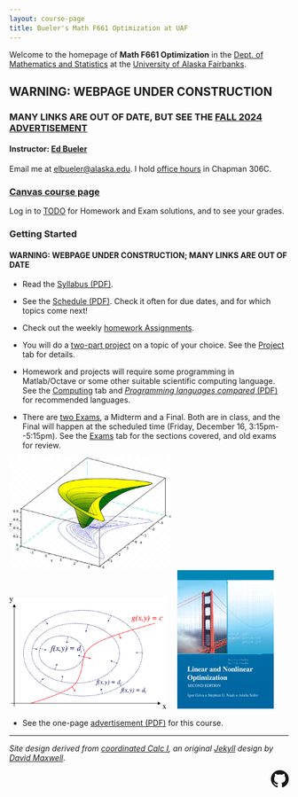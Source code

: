 ```yaml
---
layout: course-page
title: Bueler's Math F661 Optimization at UAF
---
```


Welcome to the homepage of **Math F661 Optimization** in the [Dept. of Mathematics and Statistics](http://www.uaf.edu/dms/) at the [University of Alaska Fairbanks](http://www.uaf.edu/).

## WARNING: WEBPAGE UNDER CONSTRUCTION

### MANY LINKS ARE OUT OF DATE, BUT SEE THE [FALL 2024 ADVERTISEMENT](assets/general/F24/advert.pdf)

#### Instructor:  [Ed Bueler](http://bueler.github.io/)

Email me at [elbueler@alaska.edu](mailto:elbueler@alaska.edu).  I hold [office hours](http://bueler.github.io/OffHrs.htm) in Chapman 306C.

### [Canvas course page](TODO)

Log in to [TODO](TODO) for Homework and Exam solutions, and to see your grades.

### Getting Started

#### WARNING: WEBPAGE UNDER CONSTRUCTION; MANY LINKS ARE OUT OF DATE

* Read the [Syllabus (PDF)](assets/general/F22/syllabus.pdf).

* See the [Schedule (PDF)](assets/general/F22/schedule.pdf).  Check it often for due dates, and for which topics come next!

* Check out the weekly [homework Assignments](homework.html).

* You will do a [two-part project](project.html) on a topic of your choice.  See the [Project](project.html) tab for details.

* Homework and projects will require some programming in Matlab/Octave or some other suitable scientific computing language.  See the [Computing](computing.html) tab and [_Programming languages compared_ (PDF)](https://bueler.github.io/compareMOP.pdf) for recommended languages.

* There are [two Exams](exams.html), a Midterm and a Final.  Both are in class, and the Final will happen at the scheduled time (Friday, December 16, 3:15pm--5:15pm).  See the [Exams](exams.html) tab for the sections covered, and old exams for review.

[<img src="assets/images/banana.png" height="200">](https://en.wikipedia.org/wiki/Mathematical_optimization "mathematical optimization") &nbsp; &nbsp; [<img src="assets/images/lagrange.png" height="200">](https://en.wikipedia.org/wiki/Lagrange_multiplier "lagrange multipliers visualization") &nbsp; &nbsp; [<img src="assets/images/cover.jpg" height="250">](https://epubs.siam.org/doi/10.1137/1.9780898717730 "the textbook")

* See the one-page [advertisement (PDF)](assets/general/F24/advert.pdf) for this course.

---
_Site design derived from [coordinated Calc I](https://uaf-math251.github.io/), an original [Jekyll](https://jekyllrb.com/) design by [David Maxwell](https://damaxwell.github.io/)._

[<img src="assets/images/GitHub-Mark-32px.png" align="right">](https://github.com/bueler/opt "github repository for this site")
